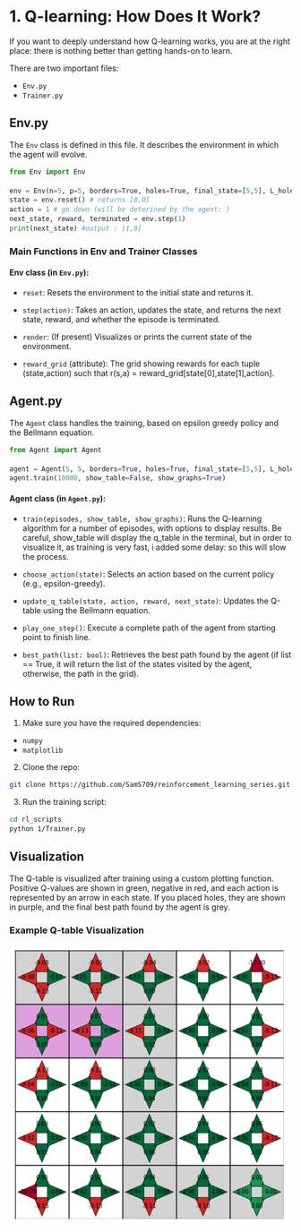 # 1. Q-learning: How Does It Work?

If you want to deeply understand how Q-learning works, you are at the right place: there is nothing better than getting hands-on to learn.

There are two important files:
- `Env.py`
- `Trainer.py`

## Env.py

The `Env` class is defined in this file. It describes the environment in which the agent will evolve.

```python
from Env import Env

env = Env(n=5, p=5, borders=True, holes=True, final_state=[5,5], L_holes=[[1, 1]])
state = env.reset() # returns [0,0]
action = 1 # go down (will be deterined by the agent: )
next_state, reward, terminated = env.step(1)
print(next_state) #output : [1,0]
```

### Main Functions in Env and Trainer Classes

#### Env class (in `Env.py`):

- `reset`: Resets the environment to the initial state and returns it.

- `step(action)`: Takes an action, updates the state, and returns the next state, reward, and whether the episode is terminated.

- `render`: (If present) Visualizes or prints the current state of the environment.

- `reward_grid` (attribute): The grid showing rewards for each tuple (state,action) such that r(s,a) = reward_grid[state[0],state[1],action].


## Agent.py

The `Agent` class handles the training, based on epsilon greedy policy and the Bellmann equation.

```python
from Agent import Agent

agent = Agent(5, 5, borders=True, holes=True, final_state=[5,5], L_holes=[[1, 1]])
agent.train(10000, show_table=False, show_graphs=True)
```

#### Agent class (in `Agent.py`):

- `train(episodes, show_table, show_graphs)`: Runs the Q-learning algorithm for a number of episodes, with options to display results.
Be careful, show_table will display the q_table in the terminal, but in order to visualize it, as training is very fast, i added some delay: so this will slow the process.

- `choose_action(state)`: Selects an action based on the current policy (e.g., epsilon-greedy).

- `update_q_table(state, action, reward, next_state)`: Updates the Q-table using the Bellmann equation.

- `play_one_step()`: Execute a complete path of the agent from starting point to finish line.

- `best_path(list: bool)`:  Retrieves the best path found by the agent (if list == True, it will return the list of the states visited by the agent, otherwise, the path in the grid).

## How to Run

1. Make sure you have the required dependencies:
  - `numpy` 
  - `matplotlib`

2. Clone the repo:
  ```bash
  git clone https://github.com/SamS709/reinforcement_learning_series.git rl_scripts
  ```
3. Run the training script:
  ```bash
  cd rl_scripts
  python 1/Trainer.py
  ```


## Visualization

The Q-table is visualized after training using a custom plotting function. Positive Q-values are shown in green, negative in red, and each action is represented by an arrow in each state. If you placed holes, they are shown in purple, and the final best path found by the agent is grey.

### Example Q-table Visualization

<img src="images/q_table.png" alt="Q-table visualization" width="500"/>
